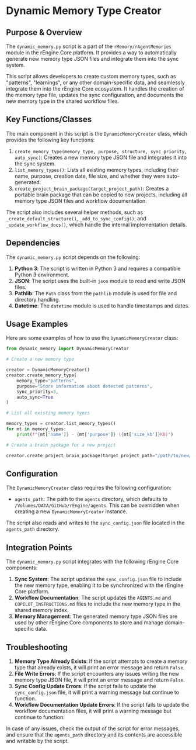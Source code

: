 # Dynamic Memory Type Creator

## Purpose & Overview

The `dynamic_memory.py` script is a part of the `rMemory/rAgentMemories` module in the rEngine Core platform. It provides a way to automatically generate new memory type JSON files and integrate them into the sync system.

This script allows developers to create custom memory types, such as "patterns", "learnings", or any other domain-specific data, and seamlessly integrate them into the rEngine Core ecosystem. It handles the creation of the memory type file, updates the sync configuration, and documents the new memory type in the shared workflow files.

## Key Functions/Classes

The main component in this script is the `DynamicMemoryCreator` class, which provides the following key functions:

1. `create_memory_type(memory_type, purpose, structure, sync_priority, auto_sync)`: Creates a new memory type JSON file and integrates it into the sync system.
2. `list_memory_types()`: Lists all existing memory types, including their name, purpose, creation date, file size, and whether they were auto-generated.
3. `create_project_brain_package(target_project_path)`: Creates a portable brain package that can be copied to new projects, including all memory type JSON files and workflow documentation.

The script also includes several helper methods, such as `_create_default_structure()`, `_add_to_sync_config()`, and `_update_workflow_docs()`, which handle the internal implementation details.

## Dependencies

The `dynamic_memory.py` script depends on the following:

1. **Python 3**: The script is written in Python 3 and requires a compatible Python 3 environment.
2. **JSON**: The script uses the built-in `json` module to read and write JSON files.
3. **Pathlib**: The `Path` class from the `pathlib` module is used for file and directory handling.
4. **Datetime**: The `datetime` module is used to handle timestamps and dates.

## Usage Examples

Here are some examples of how to use the `DynamicMemoryCreator` class:

```python
from dynamic_memory import DynamicMemoryCreator

# Create a new memory type

creator = DynamicMemoryCreator()
creator.create_memory_type(
    memory_type="patterns",
    purpose="Store information about detected patterns",
    sync_priority=3,
    auto_sync=True
)

# List all existing memory types

memory_types = creator.list_memory_types()
for mt in memory_types:
    print(f"{mt['name']} - {mt['purpose']} ({mt['size_kb']}KB)")

# Create a brain package for a new project

creator.create_project_brain_package(target_project_path="/path/to/new/project")
```

## Configuration

The `DynamicMemoryCreator` class requires the following configuration:

- `agents_path`: The path to the `agents` directory, which defaults to `/Volumes/DATA/GitHub/rEngine/agents`. This can be overridden when creating a new `DynamicMemoryCreator` instance.

The script also reads and writes to the `sync_config.json` file located in the `agents_path` directory.

## Integration Points

The `dynamic_memory.py` script integrates with the following rEngine Core components:

1. **Sync System**: The script updates the `sync_config.json` file to include the new memory type, enabling it to be synchronized with the rEngine Core platform.
2. **Workflow Documentation**: The script updates the `AGENTS.md` and `COPILOT_INSTRUCTIONS.md` files to include the new memory type in the shared memory index.
3. **Memory Management**: The generated memory type JSON files are used by other rEngine Core components to store and manage domain-specific data.

## Troubleshooting

1. **Memory Type Already Exists**: If the script attempts to create a memory type that already exists, it will print an error message and return `False`.
2. **File Write Errors**: If the script encounters any issues writing the new memory type JSON file, it will print an error message and return `False`.
3. **Sync Config Update Errors**: If the script fails to update the `sync_config.json` file, it will print a warning message but continue to function.
4. **Workflow Documentation Update Errors**: If the script fails to update the workflow documentation files, it will print a warning message but continue to function.

In case of any issues, check the output of the script for error messages, and ensure that the `agents_path` directory and its contents are accessible and writable by the script.

